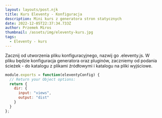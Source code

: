 ```yaml
---
layout: layouts/post.njk
title: Kurs Eleventy - Konfiguracja
description: Mini kurs z generatora stron statycznych
date: 2022-12-05T22:37:34.733Z
author: Przemek Miros
thumbnail: /assets/img/eleventy-kurs.jpg
tags:
  - Eleventy - kurs
---
```

Zacznij od utworzenia pliku konfiguracyjnego, nazwij go .eleventy.js. W pliku będzie konfiguracja generatora oraz pluginów, zaczniemy od podania ścieżek - do katalogu z plikami źródłowymi i katalogu na pliki wyjściowe.

```javascript
module.exports = function(eleventyConfig) {
  // Return your Object options:
  return {
    dir: {
      input: "views",
      output: "dist"
    }
  }
};
```